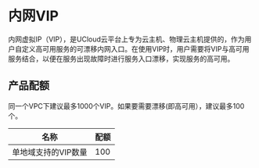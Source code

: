 # 内网VIP

内网虚拟IP（VIP），是UCloud云平台上专为云主机、物理云主机提供的，作为用户自定义高可用服务的可漂移内网入口。在使用VIP时，用户需要将VIP与高可用服务结合，以便在服务出现故障时进行服务入口漂移，实现服务的高可用。

## 产品配额

同一个VPC下建议最多1000个VIP。如果要需要漂移(即高可用），建议最多100个。

|名称|配额|
|---|---|
|单地域支持的VIP数量|100|

